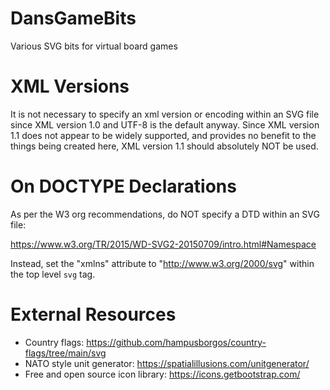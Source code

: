 # DansGameBits
Various SVG bits for virtual board games

# XML Versions

It is not necessary to specify an xml version or encoding within an SVG file
since XML version 1.0 and UTF-8 is the default anyway. Since XML version 1.1
does not appear to be widely supported, and provides no benefit to the things
being created here, XML version 1.1 should absolutely NOT be used.

# On DOCTYPE Declarations

As per the W3 org recommendations, do NOT specify a DTD within an SVG file:

https://www.w3.org/TR/2015/WD-SVG2-20150709/intro.html#Namespace

Instead, set the "xmlns" attribute to "http://www.w3.org/2000/svg" within
the top level `svg` tag.

# External Resources

* Country flags: https://github.com/hampusborgos/country-flags/tree/main/svg
* NATO style unit generator: https://spatialillusions.com/unitgenerator/
* Free and open source icon library: https://icons.getbootstrap.com/
